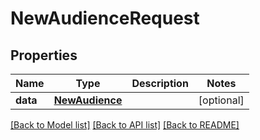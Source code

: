 # NewAudienceRequest

## Properties
Name | Type | Description | Notes
------------ | ------------- | ------------- | -------------
**data** | [**NewAudience**](NewAudience.md) |  | [optional] 

[[Back to Model list]](../README.md#documentation-for-models) [[Back to API list]](../README.md#documentation-for-api-endpoints) [[Back to README]](../README.md)


